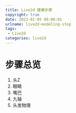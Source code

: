 ```yaml
---
title: Live2d 建模步骤
copyright: true
date: 2023-01-05 00:00:01
urlname: live2d-modeling-step
tags: 
 - Live2d
categories: live2d
---
```


# 步骤总览
1. 头Z
2. 眼睛
3. 嘴巴
4. 九轴
5. 头发物理

<!-- more -->  